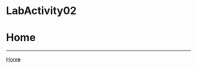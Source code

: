 # LabActivity02
<html>
<head>
</head>
<body>
  <h1> Home </h1>
  <hr>
  <a href = "home.html"> Home </a>
</body>
</html>
